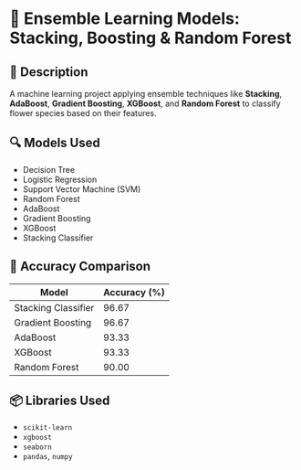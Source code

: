 # 🤖 Ensemble Learning Models: Stacking, Boosting & Random Forest

## 📌 Description
A machine learning project applying ensemble techniques like **Stacking**, **AdaBoost**, **Gradient Boosting**, **XGBoost**, and **Random Forest** to classify flower species based on their features.

## 🔍 Models Used
- Decision Tree
- Logistic Regression
- Support Vector Machine (SVM)
- Random Forest
- AdaBoost
- Gradient Boosting
- XGBoost
- Stacking Classifier

## 🧪 Accuracy Comparison
| Model                 | Accuracy (%) |
|----------------------|--------------|
| Stacking Classifier  | 96.67        |
| Gradient Boosting    | 96.67        |
| AdaBoost             | 93.33        |
| XGBoost              | 93.33        |
| Random Forest        | 90.00        |

## 📦 Libraries Used
- `scikit-learn`
- `xgboost`
- `seaborn`
- `pandas`, `numpy`



